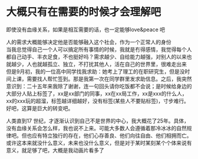 # 大概只有在需要的时候才会理解吧  

即使没有血缘关系，如果是相互需要的话，也一定能够love&peace 吧  

人的需求大概能够决定他是否能够融入这个社会，作为一个正常人的身份  
  当我总觉得自己一个人可以搞定所有事情的时候，我就是冇得感情，我觉得每个人都自己动手、丰衣足食，不也挺好吗？需求越少、自给能力越强，对别人的以来也就越少，人也就越孤立、独立，不打扰其他人，活在自己的世界里，很难走出来  
  但是9月初，我的一位高中同学找我求助：她考上了理工的在职研究生，但是没时间上课，需要找人帮忙签到。那是我第一次在同学群里发求助信息。之后，我突然意识到：二十五年来我除了谢谢，连一句回头请你吃饭都不会说；是时候给身边的大部分人贴上标签了，xx是xx部门的同事，xx在xx局工作，xx是xxx的什么人，xx的xxx玩的超溜，标签越详细越好，没有标签(某些人不要贴标签)，寸步难行。好吧，这算是巨大的转变吧。  

人类直到17 世纪，才逐渐认识到自己不是世界的中心，我大概花了25年。具体，没有血缘关系会怎么样，我也说不上来。可能大多数人会遵循着那冷冰冰的自然规律吧。但也应有特立独行的存在，他们心存善良、他们向往自由、他们相拥而亡。或许这本来就没什么意义，未来也没什么意义，但是对于某时某刻某个个体来说有意义，就足够了吧，大概是我动画片看多了  
